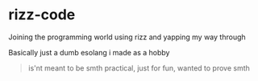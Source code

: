 # rizz-code
Joining the programming world using rizz and yapping my way through


Basically just a dumb esolang i made as a hobby

> is'nt meant to be smth practical, just for fun, wanted to prove smth
